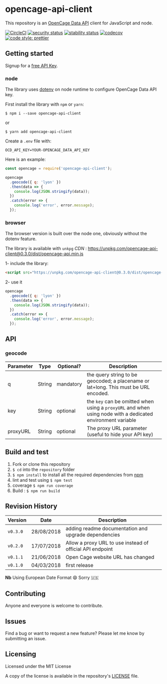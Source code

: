 # opencage-api-client

This repository is an [OpenCage Data API](https://opencagedata.com/api) client for JavaScript and node.

[![CircleCI](https://circleci.com/gh/tsamaya/opencage-api-client/tree/master.svg?style=svg)](https://circleci.com/gh/tsamaya/opencage-api-client/tree/master)
[![security status](https://www.meterian.io/badge/gh/tsamaya/opencage-api-client/security)](https://www.meterian.io/report/gh/tsamaya/opencage-api-client)
[![stability status](https://www.meterian.io/badge/gh/tsamaya/opencage-api-client/stability)](https://www.meterian.io/report/gh/tsamaya/opencage-api-client)
[![codecov](https://codecov.io/gh/tsamaya/opencage-api-client/branch/master/graph/badge.svg)](https://codecov.io/gh/tsamaya/opencage-api-client)
[![code style: prettier](https://img.shields.io/badge/code_style-prettier-ff69b4.svg?style=flat-square)](https://github.com/prettier/prettier)

## Getting started

Signup for a [free API Key](https://opencagedata.com/users/sign_up).

### node

The library uses [dotenv](https://www.npmjs.com/package/dotenv) on node runtime to configure OpenCage Data API key.

First install the library with `npm` or `yarn`:

```
$ npm i --save opencage-api-client
```

or

```
$ yarn add opencage-api-client
```

Create a `.env` file with:

```
OCD_API_KEY=YOUR-OPENCAGE_DATA_API_KEY
```

Here is an example:

```javascript
const opencage = require('opencage-api-client');

opencage
  .geocode({ q: 'lyon' })
  .then(data => {
    console.log(JSON.stringify(data));
  })
  .catch(error => {
    console.log('error', error.message);
  });
```

### browser

The browser version is built over the node one, obviously without the dotenv feature.

The library is available with `unkpg` _CDN_ : https://unpkg.com/opencage-api-client@0.3.0/dist/opencage-api.min.js

1- include the library:

```html
<script src="https://unpkg.com/opencage-api-client@0.3.0/dist/opencage-api.min.js"></script>
```

2- use it

```javascript
opencage
  .geocode({ q: 'lyon' })
  .then(data => {
    console.log(JSON.stringify(data));
  })
  .catch(error => {
    console.log('error', error.message);
  });
```

## API

### geocode

| Parameter  | Type   | Optional? | Description |
| ---------- | ------ | --------  | ------------|
| q          | String | mandatory | the query string to be geocoded; a placename or lat+long. This must be URL encoded. |
| key        | String | optional  | the `key` can be omitted when using a `proxyURL` and when using node with a dedicated environment variable |
| proxyURL   | String | optional  | The proxy URL parameter (useful to hide your API key) |

## Build and test

1.  Fork or clone this repository
1.  `$ cd` into the `repository` folder
1.  `$ npm install` to install all the required dependencies from [npm](https://www.npmjs.com/)
1.  lint and test using `$ npm test`
1.  coverage `$ npm run coverage`
1.  Build : `$ npm run build`

## Revision History

| Version  | Date       | Description                                               |
| -------- | ---------- | --------------------------------------------------------- |
| `v0.3.0` | 28/08/2018 | adding readme documentation and upgrade dependencies      |
| `v0.2.0` | 17/07/2018 | Allow a proxy URL to use instead of official API endpoint |
| `v0.1.1` | 21/06/2018 | Open Cage website URL has changed                         |
| `v0.1.0` | 04/03/2018 | first release                                             |

**Nb** Using European Date Format :smile: Sorry 🇺🇸

## Contributing

Anyone and everyone is welcome to contribute.

## Issues

Find a bug or want to request a new feature? Please let me know by submitting an issue.

## Licensing

Licensed under the MIT License

A copy of the license is available in the repository's [LICENSE](LICENSE.md) file.
